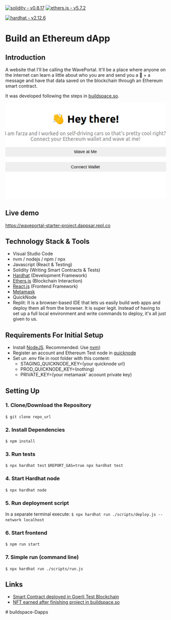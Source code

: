 [![solidity - v0.8.17](https://img.shields.io/static/v1?label=solidity&message=v0.8.17&color=2ea44f&logo=solidity)](https://github.com/ethereum/solidity/releases/tag/v0.8.17)
[![ethers.js - v5.7.2](https://img.shields.io/static/v1?label=ethers.js&message=v5.7.2&color=2ea44f&logo=ethers.js)](https://github.com/ethers-io/ethers.js/releases/tag/v5.7.2)

[![hardhat - v2.12.6](https://img.shields.io/static/v1?label=hardhat&message=v2.12.6&color=2ea44f&logo=hardhat)](https://github.com/NomicFoundation/hardhat)


# Build an Ethereum dApp

## Introduction

A website that I'll be calling the WavePortal. It'll be a place where anyone on the internet can learn a little about who you are and send you a 👋 + a message and have that data saved on the blockchain through an Ethereum smart contract.

It was developed following the steps in [buildspace.so](https://buildspace.so/).


![sample image app](./images/app.png)

## Live demo

https://waveportal-starter-project.dappsar.repl.co


## Technology Stack & Tools

- Visual Studio Code
- nvm / nodejs / npm / npx
- Javascript (React & Testing)
- Solidity (Writing Smart Contracts & Tests)
- [Hardhat](https://hardhat.org/) (Development Framework)
- [Ethers.js](https://docs.ethers.io/v5/) (Blockchain Interaction)
- [React.js](https://reactjs.org/) (Frontend Framework)
- [Metamask](https://metamask.io/)
- QuickNode
- Replit: It is a browser-based IDE that lets us easily build web apps and deploy them all from the browser. It is super legit. Instead of having to set up a full local environment and write commands to deploy, it's all just given to us.

## Requirements For Initial Setup

- Install [NodeJS](https://nodejs.org/en/). Recommended: Use [nvm](https://github.com/nvm-sh/nvm))
- Register an account and Ethereum Test node in [quicknode](https://www.quicknode.com/)
- Set un .env file in root folder with this content:
    * STAGING_QUICKNODE_KEY=(your quicknode url) 
    * PROD_QUICKNODE_KEY=(nothing)
    * PRIVATE_KEY=(your metamask' acoount private key)


## Setting Up
### 1. Clone/Download the Repository
`$ git clone repo_url`

### 2. Install Dependencies
`$ npm install`

### 3. Run tests
`$ npx hardhat test`
`$REPORT_GAS=true npx hardhat test`

### 4. Start Hardhat node
`$ npx hardhat node`

### 5. Run deployment script
In a separate terminal execute:
`$ npx hardhat run ./scripts/deploy.js --network localhost`

### 6. Start frontend
`$ npm run start`

### 7. Simple run (command line)
`$ npx hardhat run ./scripts/run.js` 

## Links

* [Smart Contract deployed in Goerli Test Blockchain](https://goerli.etherscan.io/address/0x7D2dAeb5DddbD49CB88B0679B8D190bb5561c3dd)
* [NFT earned after finishing project in buildspace.so](https://opensea.io/assets/matic/0x5c4E5ae2ADEAD056fD39badCe6A5A0e4ceBec3Ee/5)



#   b u i l d s p a c e - D a p p s 
 
 